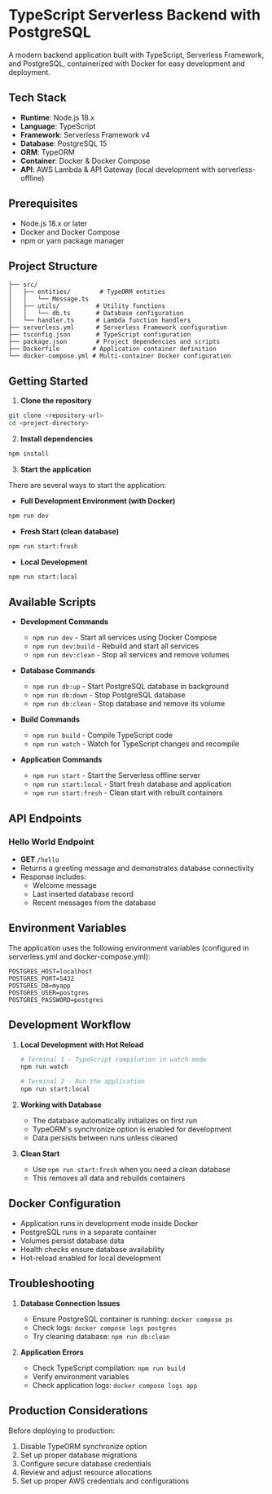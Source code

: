 # TypeScript Serverless Backend with PostgreSQL

A modern backend application built with TypeScript, Serverless Framework, and PostgreSQL, containerized with Docker for easy development and deployment.

## Tech Stack

- **Runtime**: Node.js 18.x
- **Language**: TypeScript
- **Framework**: Serverless Framework v4
- **Database**: PostgreSQL 15
- **ORM**: TypeORM
- **Container**: Docker & Docker Compose
- **API**: AWS Lambda & API Gateway (local development with serverless-offline)

## Prerequisites

- Node.js 18.x or later
- Docker and Docker Compose
- npm or yarn package manager

## Project Structure

```
├── src/
│   ├── entities/        # TypeORM entities
│   │   └── Message.ts
│   ├── utils/          # Utility functions
│   │   └── db.ts       # Database configuration
│   └── handler.ts      # Lambda function handlers
├── serverless.yml      # Serverless Framework configuration
├── tsconfig.json       # TypeScript configuration
├── package.json        # Project dependencies and scripts
├── Dockerfile         # Application container definition
└── docker-compose.yml # Multi-container Docker configuration
```

## Getting Started

1. **Clone the repository**

```bash
git clone <repository-url>
cd <project-directory>
```

2. **Install dependencies**

```bash
npm install
```

3. **Start the application**

There are several ways to start the application:

- **Full Development Environment (with Docker)**
```bash
npm run dev
```

- **Fresh Start (clean database)**
```bash
npm run start:fresh
```

- **Local Development**
```bash
npm run start:local
```

## Available Scripts

- **Development Commands**
  - `npm run dev` - Start all services using Docker Compose
  - `npm run dev:build` - Rebuild and start all services
  - `npm run dev:clean` - Stop all services and remove volumes

- **Database Commands**
  - `npm run db:up` - Start PostgreSQL database in background
  - `npm run db:down` - Stop PostgreSQL database
  - `npm run db:clean` - Stop database and remove its volume

- **Build Commands**
  - `npm run build` - Compile TypeScript code
  - `npm run watch` - Watch for TypeScript changes and recompile

- **Application Commands**
  - `npm run start` - Start the Serverless offline server
  - `npm run start:local` - Start fresh database and application
  - `npm run start:fresh` - Clean start with rebuilt containers

## API Endpoints

### Hello World Endpoint
- **GET** `/hello`
- Returns a greeting message and demonstrates database connectivity
- Response includes:
  - Welcome message
  - Last inserted database record
  - Recent messages from the database

## Environment Variables

The application uses the following environment variables (configured in serverless.yml and docker-compose.yml):

```
POSTGRES_HOST=localhost
POSTGRES_PORT=5432
POSTGRES_DB=myapp
POSTGRES_USER=postgres
POSTGRES_PASSWORD=postgres
```

## Development Workflow

1. **Local Development with Hot Reload**
   ```bash
   # Terminal 1 - TypeScript compilation in watch mode
   npm run watch

   # Terminal 2 - Run the application
   npm run start:local
   ```

2. **Working with Database**
   - The database automatically initializes on first run
   - TypeORM's synchronize option is enabled for development
   - Data persists between runs unless cleaned

3. **Clean Start**
   - Use `npm run start:fresh` when you need a clean database
   - This removes all data and rebuilds containers

## Docker Configuration

- Application runs in development mode inside Docker
- PostgreSQL runs in a separate container
- Volumes persist database data
- Health checks ensure database availability
- Hot-reload enabled for local development

## Troubleshooting

1. **Database Connection Issues**
   - Ensure PostgreSQL container is running: `docker compose ps`
   - Check logs: `docker compose logs postgres`
   - Try cleaning database: `npm run db:clean`

2. **Application Errors**
   - Check TypeScript compilation: `npm run build`
   - Verify environment variables
   - Check application logs: `docker compose logs app`

## Production Considerations

Before deploying to production:

1. Disable TypeORM synchronize option
2. Set up proper database migrations
3. Configure secure database credentials
4. Review and adjust resource allocations
5. Set up proper AWS credentials and configurations 
